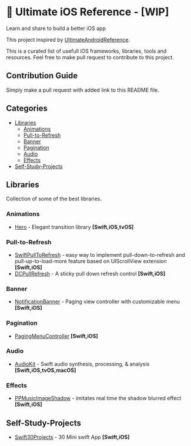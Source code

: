 # 🚀 Ultimate iOS Reference - [WIP] 

Learn and share to build a better iOS app

This project inspired by [UltimateAndroidReference](https://github.com/aritraroy/UltimateAndroidReference/edit/master/README.md).

This is a curated list of usefull iOS frameworks, libraries, tools and resources. Feel free to make pull request to contribute to this project. 


## Contribution Guide

Simply make a pull request with added link to this README file. 


## Categories

* [Libraries](#libraries)
    * [Animations](#animations)
    * [Pull-to-Refresh](#Pull-to-Refresh)
    * [Banner](#Banner)
    * [Pagination](#Pagination)
    * [Audio](#Audio)
    * [Effects](#Effects)
* [Self-Study-Projects](#Self-Study-Projects)


## Libraries
Collection of some of the best libraries.

### Animations

* [Hero](https://github.com/lkzhao/Hero) - Elegant transition library **[Swift,iOS,tvOS]**


### Pull-to-Refresh

* [SwiftPullToRefresh](https://github.com/WXGBridgeQ/SwiftPullToRefresh) - easy way to implement pull-down-to-refresh and pull-up-to-load-more feature based on UIScrollView extension **[Swift,iOS]**
* [DCPullRefresh](https://github.com/Tangdixi/DCPullRefresh) - A sticky pull down refresh control **[Swift,iOS]**

### Banner

* [NotificationBanner](https://github.com/Daltron/NotificationBanner) - Paging view controller with customizable menu **[Swift,iOS]**

### Pagination

* [PagingMenuController](https://github.com/kitasuke/PagingMenuController) **[Swift,iOS]**

### Audio

* [AudioKit](https://github.com/audiokit/AudioKit) - Swift audio synthesis, processing, & analysis **[Swift,iOS,tvOS,macOS]**

### Effects

* [PPMusicImageShadow](https://github.com/PierrePerrin/PPMusicImageShadow) - imitates real time the shadow blurred effect  **[Swift,iOS]**


## Self-Study-Projects
* [Swift30Projects](https://github.com/soapyigu/Swift30Projects) - 30 Mini swift App **[Swift,iOS]**
